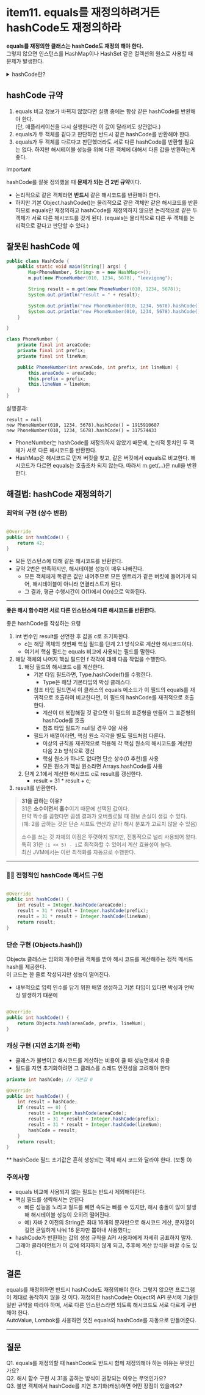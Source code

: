 # item11. equals를 재정의하려거든 hashCode도 재정의하라

**equals를 재정의한 클래스는 hashCode도 재정의 해야 한다.**  
그렇지 않으면 인스턴스를 HashMap이나 HashSet 같은 컬렉션의 원소로 사용할 때 문제가 발생한다.

<details><summary>hashCode란?</summary>

- 객체를 구분하는 정수 값 (식별자 역할)
- 주 사용처: 해시테이블 기반 컬렉션(Hashtable, HashMap, HashSet 등)
- Object의 기본 구현: **객체의 메모리 주소를 기반**으로 한 해시코드 반환
- 객체가 다르면 보통 해시코드도 다르지만, 반드시 그렇지는 않음 (충돌 가능성 존재)

**사용 시점**

1. 해시 기반 컬렉션
    - HashMap, HashSet, Hashtable 같은 자료구조는 내부적으로 버킷(bucket)을 사용해 데이터를 저장한다.
    - 객체를 저장하거나 검색할 때 먼저 hashCode로 버킷 위치를 찾고, 그 다음에 equals로 같은 객체인지 확인한다.
    - 즉, hashCode는 **빠른 분류**, equals는 **정확한 판별**을 담당한다.

2. 중복 검사
    - HashSet에 객체를 추가할 때)
        - hashCode가 다르면 equals 비교도 하지 않고 다른 객체로 취급한다.
        - hashCode가 같으면 equals를 확인해 최종적으로 같은 객체인지 판정한다.

3. 성능 최적화
    - 선형 탐색(O(n)) 대신 해시코드를 이용해 평균적으로 O(1)에 가까운 속도로 데이터를 찾을 수 있다.
    - hashCode를 잘못 구현하면 해시 충돌이 늘어나 성능이 급격히 나빠질 수 있다.

</details>

## hashCode 규약

1. equals 비교 정보가 바뀌지 않았다면 실행 중에는 항상 같은 hashCode를 반환해야 한다.   
  (단, 애플리케이션을 다시 실행한다면 이 값이 달라져도 상관없다.)
2. equals가 두 객체를 같다고 판단하면 반드시 같은 hashCode를 반환해야 한다.
3. equals가 두 객체를 다르다고 판단했더라도 서로 다른 hashCode를 반환할 필요는 없다. 하지만 해시테이블 성능을 위해 다른 객체에 대해서 다른 값을 반환하는게 좋다.

> [!IMPORTANT]
> hashCode를 잘못 정의했을 때 **문제가 되는 건 2번 규약**이다.
> - 논리적으로 같은 객체라면 **반드시** 같은 해시코드를 반환해야 한다.
> - 하지만 기본 Object.hashCode()는 물리적으로 같은 객체만 같은 해시코드를 반환하므로 equals만 재정의하고 hashCode를 재정의하지 않으면 논리적으로 같은 두 객체가 서로 다른 해시코드를
    갖게 된다. (equals는 물리적으로 다른 두 객체를 논리적으로 같다고 판단할 수 있다.)

## 잘못된 hashCode 예

```java
public class HashCode {
    public static void main(String[] args) {
        Map<PhoneNumber, String> m = new HashMap<>();
        m.put(new PhoneNumber(010, 1234, 5678), "leevigong");

        String result = m.get(new PhoneNumber(010, 1234, 5678));
        System.out.println("result = " + result);

        System.out.println("new PhoneNumber(010, 1234, 5678).hashCode() = " + new PhoneNumber(010, 1234, 5678).hashCode());
        System.out.println("new PhoneNumber(010, 1234, 5678).hashCode() = " + new PhoneNumber(010, 1234, 5678).hashCode());
    }

}

class PhoneNumber {
    private final int areaCode;
    private final int prefix;
    private final int lineNum;

    public PhoneNumber(int areaCode, int prefix, int lineNum) {
        this.areaCode = areaCode;
        this.prefix = prefix;
        this.lineNum = lineNum;
    }
}
```

실행결과:

```
result = null
new PhoneNumber(010, 1234, 5678).hashCode() = 1915910607
new PhoneNumber(010, 1234, 5678).hashCode() = 317574433
```
- PhoneNumber는 hashCode를 재정의하지 않았기 때문에, 논리적 동치인 두 객체가 서로 다른 해시코드를 반환한다.
- HashMap은 해시코드로 먼저 버킷을 찾고, 같은 버킷에서 equals로 비교한다. 해시코드가 다르면 equals는 호출조차 되지 않는다. 따라서 m.get(...)은 null을 반환한다.

## 해결법: hashCode 재정의하기

### 최악의 구현 (상수 반환)

```java

@Override
public int hashCode() {
    return 42;
}
```

- 모든 인스턴스에 대해 같은 해시코드를 반환한다.
- 규약 2번은 만족하지만, 해시테이블 성능이 매우 나빠진다.
    - 모든 객체에게 똑같은 값만 내어주므로 모든 엔트리가 같은 버킷에 들어가게 되어, 해시테이블이 아니라 연결리스트가 된다.
    - 그 결과, 평균 수행시간이 O(1)에서 O(n)으로 악화된다.

---
**좋은 해시 함수라면 서로 다른 인스턴스에 다른 해시코드를 반환한다.**

좋은 hashCode를 작성하는 요령
1. int 변수인 result를 선언한 후 값을 c로 초기화한다.
    - c는 해당 객체의 첫번째 핵심 필드를 단계 2.1 방식으로 계산한 해시코드이다.
    - 여기서 핵심 필드는 equals 비교에 사용되는 필드를 말한다.
2. 해당 객체의 나머지 핵심 필드인 f 각각에 대해 다음 작업을 수행한다.
    1. 해당 필드의 해시코드 c를 계산한다.
        - 기본 타입 필드라면, Type.hashCode(f)를 수행한다. 
          - Type은 해당 기본타입의 박싱 클래스다.
        - 참조 타입 필드면서 이 클래스의 equals 메소드가 이 필드의 equals를 재귀적으로 호출하여 비교한다면, 이 필드의 hashCode를 재귀적으로 호출한다.  
          - 계산이 더 복잡해질 것 같으면 이 필드의 표준형을 만들어 그 표준형의 hashCode를 호출
          - 참조 타입 필드가 null일 경우 0을 사용
        - 필드가 배열이라면, 핵심 원소 각각을 별도 필드처럼 다룬다.
          - 이상의 규칙을 재귀적으로 적용해 각 핵심 원소의 해시코드를 계산한 다음 2.b 방식으로 갱신
          - 핵심 원소가 하나도 없다면 단순 상수(0 추천)를 사용
          - 모든 원소가 핵심 원소라면 Arrays.hashCode를 사용
    2. 단계 2.1에서 계산한 해시코드 c로 result를 갱신한다.
       - result = 31 * result + c;
3. result를 반환한다.

> **31을 곱하는 이유?**  
> 31은 **소수이면서 홀수**이기 때문에 선택된 값이다.  
> 만약 짝수를 곱했다면 곱셈 결과가 오버플로될 때 정보 손실이 생길 수 있다.  
> (예: 2를 곱하는 것은 단순 시프트 연산과 같아 해시 분포가 고르지 않을 수 있음)
>
> 소수를 쓰는 것 자체의 이점은 뚜렷하지 않지만, 전통적으로 널리 사용되어 왔다.  
> 특히 31은 `(i << 5) - i`로 최적화할 수 있어서 계산 효율성이 높다.  
> 최신 JVM에서는 이런 최적화를 자동으로 수행한다.

---

### 👍🏻 전형적인 hashCode 메서드 구현

```java

@Override
public int hashCode() {
    int result = Integer.hashCode(areaCode);
    result = 31 * result + Integer.hashCode(prefix);
    result = 31 * result + Integer.hashCode(lineNum);
    return result;
}
```


### 단순 구현 (Objects.hash())
Objects 클래스는 임의의 개수만큼 객체를 받아 해시 코드를 계산해주는 정적 메서드 hash를 제공한다.  
이 코드는 한 줄로 작성되지만 성능이 떨어진다.
- 내부적으로 입력 인수를 담기 위한 배열 생성하고 기본 타입이 있다면 박싱과 언박싱 발생하기 떄문에
```java

@Override
public int hashCode() {
    return Objects.hash(areaCode, prefix, lineNum);
}
```

### 캐싱 구현 (지연 초기화 전략)
- 클래스가 불변이고 해시코드를 계산하는 비용이 클 때 성능면에서 유용
- 필드를 지연 초기화하려면 그 클래스를 스레드 안전성을 고려해야 한다
```java
private int hashCode; // 기본값 0

@Override
public int hashCode() {
    int result = hashCode;
    if (result == 0) {
        result = Integer.hashCode(areaCode);
        result = 31 * result + Integer.hashCode(prefix);
        result = 31 * result + Integer.hashCode(lineNum);
        hashCode = result;
    }
    return result;
}
```
** hashCode 필드 초기값은 흔히 생성되는 객체 해시 코드와 달라야 한다. (보통 0)

### 주의사항
- equals 비교에 사용되지 않는 필드는 반드시 제외해야한다.
- 핵심 필드를 생략해서는 안된다
  - 빠른 성능을 노리고 필드를 빼면 속도는 빠를 수 있지만, 해시 충돌이 많이 발생해 해시테이블 성능이 오히려 떨어진다.
  - 예) 자바 2 이전의 String은 최대 16개의 문자만으로 해시코드 계산, 문자열이 길면 균일하게 나눠 16 문자만 뽑아내 사용했다;;
- hashCode가 반환하는 값의 생성 규칙을 API 사용자에게 자세히 공표하지 말자. 그래야 클라이언트가 이 값에 의지하지 않게 되고, 추후에 계산 방식을 바꿀 수도 있다.


## 결론

equals를 재정의하면 반드시 hashCode도 재정의해야 한다. 그렇지 않으면 프로그램이 제대로 동작하지 않을 것 이다.
재정의한 hashCode는 Object의 API 문서에 기술된 일반 규약을 따라야 하며, 서로 다른 인스턴스라면 되도록 해시코드도 서로 다르게 구현해야 한다.   
AutoValue, Lombok를 사용하면 멋진 equals와 hashCode를 자동으로 만들어준다.


---

## 질문

Q1. equals를 재정의할 때 hashCode도 반드시 함께 재정의해야 하는 이유는 무엇인가요?  
Q2. 해시 함수 구현 시 31을 곱하는 방식이 권장되는 이유는 무엇인가요?  
Q3. 불변 객체에서 hashCode를 지연 초기화(캐싱)하면 어떤 장점이 있을까요?
